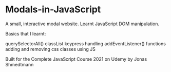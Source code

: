 # Modals-in-JavaScript
A small, interactive modal website. Learnt JavaScript DOM manipulation.

Basics that I learnt:

querySelectorAll()
classList
keypress handling
addEventListener()
functions
adding and removing css classes using JS

Built for the Complete JavaScript Course 2021 on Udemy by Jonas Shmedtmann

